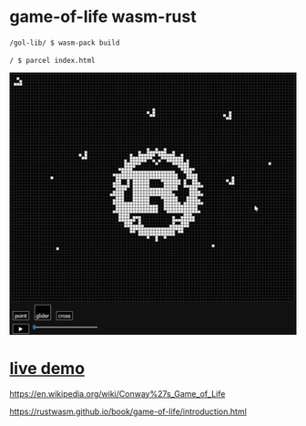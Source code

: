 # game-of-life wasm-rust
`/gol-lib/ $ wasm-pack build`

`/ $ parcel index.html`

![run](.readme/run3.gif)

# [live demo](https://tomas-b.github.io/gol-demo/)



https://en.wikipedia.org/wiki/Conway%27s_Game_of_Life

https://rustwasm.github.io/book/game-of-life/introduction.html
